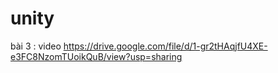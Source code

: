 # unity
bài 3 : video https://drive.google.com/file/d/1-gr2tHAqjfU4XE-e3FC8NzomTUoikQuB/view?usp=sharing
